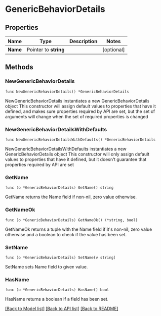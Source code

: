 # GenericBehaviorDetails

## Properties

Name | Type | Description | Notes
------------ | ------------- | ------------- | -------------
**Name** | Pointer to **string** |  | [optional] 

## Methods

### NewGenericBehaviorDetails

`func NewGenericBehaviorDetails() *GenericBehaviorDetails`

NewGenericBehaviorDetails instantiates a new GenericBehaviorDetails object
This constructor will assign default values to properties that have it defined,
and makes sure properties required by API are set, but the set of arguments
will change when the set of required properties is changed

### NewGenericBehaviorDetailsWithDefaults

`func NewGenericBehaviorDetailsWithDefaults() *GenericBehaviorDetails`

NewGenericBehaviorDetailsWithDefaults instantiates a new GenericBehaviorDetails object
This constructor will only assign default values to properties that have it defined,
but it doesn't guarantee that properties required by API are set

### GetName

`func (o *GenericBehaviorDetails) GetName() string`

GetName returns the Name field if non-nil, zero value otherwise.

### GetNameOk

`func (o *GenericBehaviorDetails) GetNameOk() (*string, bool)`

GetNameOk returns a tuple with the Name field if it's non-nil, zero value otherwise
and a boolean to check if the value has been set.

### SetName

`func (o *GenericBehaviorDetails) SetName(v string)`

SetName sets Name field to given value.

### HasName

`func (o *GenericBehaviorDetails) HasName() bool`

HasName returns a boolean if a field has been set.


[[Back to Model list]](../README.md#documentation-for-models) [[Back to API list]](../README.md#documentation-for-api-endpoints) [[Back to README]](../README.md)


